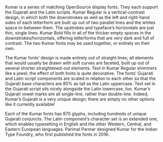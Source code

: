 Kumar is a series of matching OpenSource display fonts. They each support the Gujarati and the Latin scripts. Kumar Regular is a vertical-contrast design, in which both the downstrokes as well as the left and right-hand sides of each letterform are built up out of two parallel lines and the whites space in-between them. The upstrokes and typeface’s horizontals are just thin, single lines. Kumar Bold fills in all of the thicker empty spaces in the downstrokes/horizontals, offering letterforms that are very dark and full of contrast. The two Kumar fonts may be used together, or entirely on their own.
 
The Kumar fonts’ design is made entirely out of straight lines; all elements that would usually be drawn with soft curves are faceted, built up out of several shorter straightened-out elements. Text in Kumar Regular shimmers like a jewel; the effect of both fonts is quite decorative. The fonts’ Gujarati and Latin script components are scaled in relation to each other so that the Gujarati base characters are 85% as tall as the Latin uppercase. Text set in the Gujarati script sits nicely alongside the Latin lowercase, too. Kumar’s Gujarati vowel marks are all single-line, rather than double-line. Indeed, Kumar’s Gujarati is a very unique design; there are simply no other options like it currently available!

Each of the Kumar fonts has 870 glyphs, including hundreds of unique Gujarati conjuncts. The Latin component’s character set is an extended one, which enables typesetting in English and the other Western, Central, and Eastern European languages. Parimal Parmar designed Kumar for the Indian Type Foundry, who first published the fonts in 2016.
